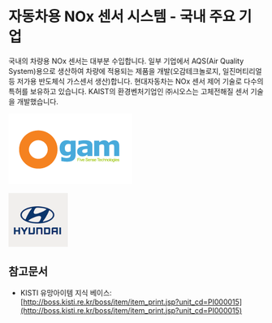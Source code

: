 # 자동차용 NOx 센서 시스템 - 국내 주요 기업

국내의 차량용 NOx 센서는 대부분 수입합니다. 일부 기업에서 AQS(Air Quality System)용으로 생산하여 차량에 적용되는 제품을 개발(오감테크놀로지, 일진머티리얼 등 저가용 반도체식 가스센서 생산)합니다. 현대자동차는 NOx 센서 제어 기술로 다수의 특허를 보유하고 있습니다. KAIST의 환경벤처기업인 ㈜시오스는 고체전해질 센서 기술을 개발했습니다.


![](./images/자동차용NOx센서시스템_Q13_1_2.PNG)


![](./images/자동차용NOx센서시스템_Q13_1_2_.PNG)

## 참고문서
- KISTI 유망아이템 지식 베이스: [http://boss.kisti.re.kr/boss/item/item_print.jsp?unit_cd=PI000015](http://boss.kisti.re.kr/boss/item/item_print.jsp?unit_cd=PI000015)
